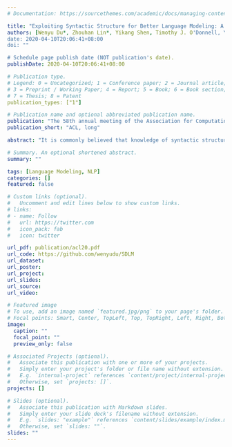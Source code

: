 ```yaml
---
# Documentation: https://sourcethemes.com/academic/docs/managing-content/

title: "Exploiting Syntactic Structure for Better Language Modeling: A Syntactic Distance Approach"
authors: [Wenyu Du*, Zhouhan Lin*, Yikang Shen, Timothy J. O'Donnell, Yoshua Bengio, Yue Zhang]
date: 2020-04-10T20:06:41+08:00
doi: ""

# Schedule page publish date (NOT publication's date).
publishDate: 2020-04-10T20:06:41+08:00

# Publication type.
# Legend: 0 = Uncategorized; 1 = Conference paper; 2 = Journal article;
# 3 = Preprint / Working Paper; 4 = Report; 5 = Book; 6 = Book section;
# 7 = Thesis; 8 = Patent
publication_types: ["1"]

# Publication name and optional abbreviated publication name.
publication: "The 58th annual meeting of the Association for Computational Linguistics"
publication_short: "ACL, long"

abstract: "It is commonly believed that knowledge of syntactic structure should improve language modeling. However, effectively and computationally efficiently incorporating syntactic structure into neural language models has been a challenging topic. In this paper, we make use of a multi-task objective, i.e., the models simultaneously predict words as well as ground truth parse trees in a form called ''syntactic distances'', where information between these two separate objectives shares the same intermediate representation.  Experimental results on the Penn Treebank and Chinese Treebank datasets show that when ground truth parse trees are provided as additional training signals, the model is able to achieve lower perplexity and induce trees with better quality."

# Summary. An optional shortened abstract.
summary: ""

tags: [Language Modeling, NLP]
categories: []
featured: false

# Custom links (optional).
#   Uncomment and edit lines below to show custom links.
# links:
# - name: Follow
#   url: https://twitter.com
#   icon_pack: fab
#   icon: twitter

url_pdf: publication/acl20.pdf
url_code: https://github.com/wenyudu/SDLM
url_dataset:
url_poster:
url_project:
url_slides:
url_source:
url_video:

# Featured image
# To use, add an image named `featured.jpg/png` to your page's folder. 
# Focal points: Smart, Center, TopLeft, Top, TopRight, Left, Right, BottomLeft, Bottom, BottomRight.
image:
  caption: ""
  focal_point: ""
  preview_only: false

# Associated Projects (optional).
#   Associate this publication with one or more of your projects.
#   Simply enter your project's folder or file name without extension.
#   E.g. `internal-project` references `content/project/internal-project/index.md`.
#   Otherwise, set `projects: []`.
projects: []

# Slides (optional).
#   Associate this publication with Markdown slides.
#   Simply enter your slide deck's filename without extension.
#   E.g. `slides: "example"` references `content/slides/example/index.md`.
#   Otherwise, set `slides: ""`.
slides: ""
---
```

